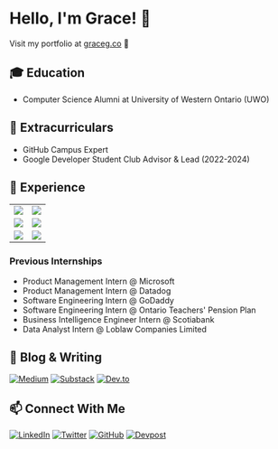 # Hello, I'm Grace! 👋
<div align="left">
  <p>Visit my portfolio at <a href="https://graceg.co">graceg.co</a> 🚀</p>
</div>

## 🎓 Education
- Computer Science Alumni at University of Western Ontario (UWO)

## 🚀 Extracurriculars
- GitHub Campus Expert
- Google Developer Student Club Advisor & Lead (2022-2024)

## 💼 Experience
<table>
  <tr>
    <td><a href="https://www.microsoft.com/en-us/power-platform/products/power-bi" target="_blank"><img src="https://img.shields.io/badge/Microsoft-0078D4?style=for-the-badge&logo=microsoft&logoColor=white" /></a></td>
    <td><a href="https://www.datadoghq.com/blog/datadog-llm-observability/" target="_blank"><img src="https://img.shields.io/badge/Datadog-632CA6?style=for-the-badge&logo=datadog&logoColor=white" /></a></td>
  </tr>
  <tr>
    <td><a href="https://auctions.godaddy.com/beta" target="_blank"><img src="https://img.shields.io/badge/GoDaddy-1BDBDB?style=for-the-badge&logo=godaddy&logoColor=white" /></a></td>
    <td><a href="https://www.gbm.scotiabank.com/en.html" target="_blank"><img src="https://img.shields.io/badge/Scotiabank-FF0000?style=for-the-badge&logo=scotiabank&logoColor=white" /></a></td>
  </tr>
  <tr>
    <td><a href="https://www.otpp.com" target="_blank"><img src="https://img.shields.io/badge/Ontario_Teachers'-FF0000?style=for-the-badge&logoColor=white" /></a></td>
    <td><a href="https://www.sdmshn.ca/" target="_blank"><img src="https://img.shields.io/badge/Loblaw_Companies-000000?style=for-the-badge&logoColor=white" /></a></td>
  </tr>
</table>

### Previous Internships
- Product Management Intern @ Microsoft
- Product Management Intern @ Datadog
- Software Engineering Intern @ GoDaddy
- Software Engineering Intern @ Ontario Teachers' Pension Plan
- Business Intelligence Engineer Intern @ Scotiabank
- Data Analyst Intern @ Loblaw Companies Limited

## 📝 Blog & Writing
[![Medium](https://img.shields.io/badge/Medium-12100E?style=for-the-badge&logo=medium&logoColor=white)](https://medium.com/@1grace)
[![Substack](https://img.shields.io/badge/Substack-%23006f5c.svg?style=for-the-badge&logo=substack&logoColor=FF6719)](https://ggong.substack.com/)
[![Dev.to](https://img.shields.io/badge/dev.to-0A0A0A?style=for-the-badge&logo=dev.to&logoColor=white)](https://dev.to/1grace)

## 📫 Connect With Me
[![LinkedIn](https://img.shields.io/badge/LinkedIn-0077B5?style=for-the-badge&logo=linkedin&logoColor=white)](https://linkedin.com/in/1gracegong)
[![Twitter](https://img.shields.io/badge/Twitter-%231DA1F2.svg?style=for-the-badge&logo=X&logoColor=white)](https://x.com/graceg0ng)
[![GitHub](https://img.shields.io/badge/GitHub-100000?style=for-the-badge&logo=github&logoColor=white)](https://github.com/ggongg)
[![Devpost](https://img.shields.io/badge/Devpost-003E54?style=for-the-badge&logo=devpost&logoColor=white)](https://devpost.com/1grace)


